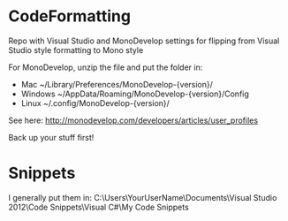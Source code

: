 CodeFormatting
==============

Repo with Visual Studio and MonoDevelop settings for flipping from Visual Studio style formatting to Mono style

For MonoDevelop, unzip the file and put the folder in:

- Mac ~/Library/Preferences/MonoDevelop-{version}/
- Windows ~/AppData/Roaming/MonoDevelop-{version}/Config
- Linux ~/.config/MonoDevelop-{version}/

See here: http://monodevelop.com/developers/articles/user_profiles

Back up your stuff first!

Snippets
==============

I generally put them in: C:\Users\YourUserName\Documents\Visual Studio 2012\Code Snippets\Visual C#\My Code Snippets